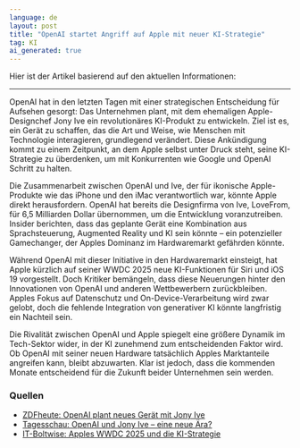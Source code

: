 ```yaml
---
language: de
layout: post
title: "OpenAI startet Angriff auf Apple mit neuer KI-Strategie"
tag: KI
ai_generated: true
---
```

Hier ist der Artikel basierend auf den aktuellen Informationen:

---

OpenAI hat in den letzten Tagen mit einer strategischen Entscheidung für Aufsehen gesorgt: Das Unternehmen plant, mit dem ehemaligen Apple-Designchef Jony Ive ein revolutionäres KI-Produkt zu entwickeln. Ziel ist es, ein Gerät zu schaffen, das die Art und Weise, wie Menschen mit Technologie interagieren, grundlegend verändert. Diese Ankündigung kommt zu einem Zeitpunkt, an dem Apple selbst unter Druck steht, seine KI-Strategie zu überdenken, um mit Konkurrenten wie Google und OpenAI Schritt zu halten.

<!--more-->

Die Zusammenarbeit zwischen OpenAI und Ive, der für ikonische Apple-Produkte wie das iPhone und den iMac verantwortlich war, könnte Apple direkt herausfordern. OpenAI hat bereits die Designfirma von Ive, LoveFrom, für 6,5 Milliarden Dollar übernommen, um die Entwicklung voranzutreiben. Insider berichten, dass das geplante Gerät eine Kombination aus Sprachsteuerung, Augmented Reality und KI sein könnte – ein potenzieller Gamechanger, der Apples Dominanz im Hardwaremarkt gefährden könnte.

Während OpenAI mit dieser Initiative in den Hardwaremarkt einsteigt, hat Apple kürzlich auf seiner WWDC 2025 neue KI-Funktionen für Siri und iOS 19 vorgestellt. Doch Kritiker bemängeln, dass diese Neuerungen hinter den Innovationen von OpenAI und anderen Wettbewerbern zurückbleiben. Apples Fokus auf Datenschutz und On-Device-Verarbeitung wird zwar gelobt, doch die fehlende Integration von generativer KI könnte langfristig ein Nachteil sein.

Die Rivalität zwischen OpenAI und Apple spiegelt eine größere Dynamik im Tech-Sektor wider, in der KI zunehmend zum entscheidenden Faktor wird. Ob OpenAI mit seiner neuen Hardware tatsächlich Apples Marktanteile angreifen kann, bleibt abzuwarten. Klar ist jedoch, dass die kommenden Monate entscheidend für die Zukunft beider Unternehmen sein werden.

### Quellen
- [ZDFheute: OpenAI plant neues Gerät mit Jony Ive](https://www.zdfheute.de/wirtschaft/unternehmen/apple-intelligence-ki-chatgpt-openai-100.html)
- [Tagesschau: OpenAI und Jony Ive – eine neue Ära?](https://www.tagesschau.de/wirtschaft/technologie/openai-ki-design-ive-apple-100.html)
- [IT-Boltwise: Apples WWDC 2025 und die KI-Strategie](https://www.it-boltwise.de/apples-wwdc-2025-neue-betriebssysteme-und-ki-strategien-im-fokus.html)
